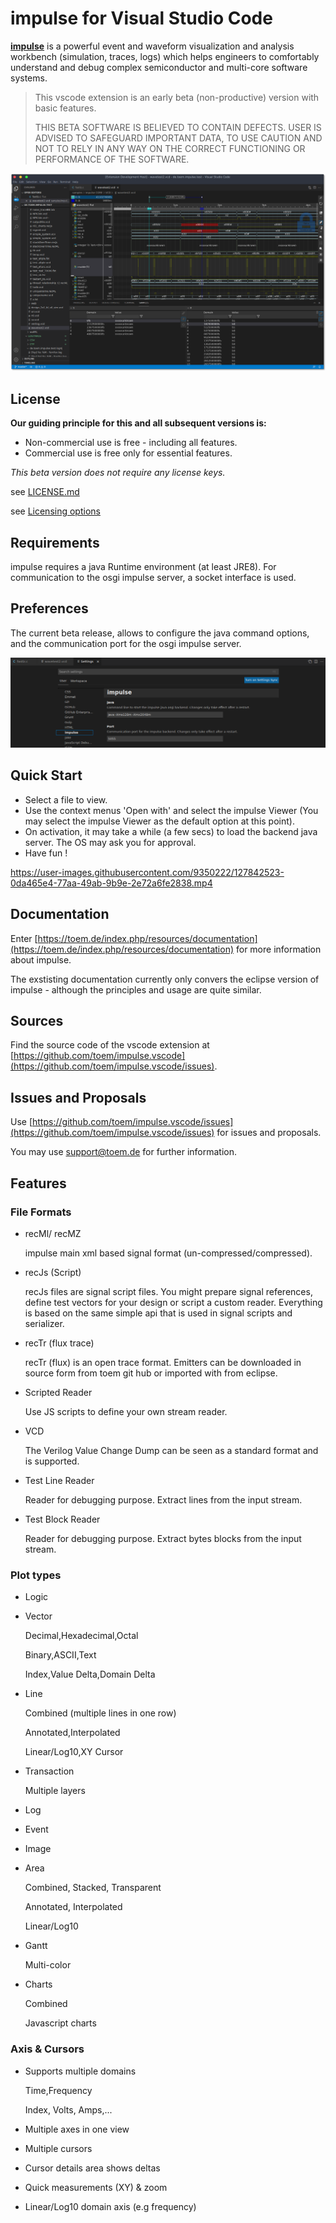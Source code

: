 
# impulse for Visual Studio Code

[**impulse**](https://toem.de/index.php/products/impulse) is a powerful event and waveform visualization and analysis workbench (simulation, traces, logs) which helps engineers to comfortably understand and debug complex semiconductor and multi-core software systems.

> This vscode extension is an early beta (non-productive) version with basic features.  
>
> THIS BETA SOFTWARE  IS BELIEVED TO CONTAIN DEFECTS. USER IS ADVISED TO SAFEGUARD IMPORTANT DATA, 
> TO USE CAUTION AND NOT TO RELY IN ANY WAY ON THE CORRECT FUNCTIONING OR PERFORMANCE OF THE SOFTWARE.

![impulse](images/1.png)

## License

**Our guiding principle for this and all subsequent versions is:**

* Non-commercial use is free - including all features.
* Commercial use is free only for essential features.

*This beta version does not require any license keys.*

see [LICENSE.md](LICENSE.md)

see [Licensing options](https://toem.de/index.php/pricing/pricing-options)

## Requirements

impulse requires a java Runtime environment (at least JRE8). For communication to the osgi impulse server, a socket interface is used.

## Preferences

The current beta release, allows to configure the java command options, and the communication port for the osgi impulse server.

![preferences](images/2.png)

## Quick Start

* Select a file to view.
* Use the context menus 'Open with' and select the impulse Viewer (You may select the impulse Viewer as the default option at this point).
* On activation, it may take a while (a few secs) to load the backend java server. The OS may ask you for approval.
* Have fun !

https://user-images.githubusercontent.com/9350222/127842523-0da465e4-77aa-49ab-9b9e-2e72a6fe2838.mp4

## Documentation
 
Enter [https://toem.de/index.php/resources/documentation](https://toem.de/index.php/resources/documentation) for more information about impulse. 
 
The exstisting documentation currently only convers the eclipse version of impulse - although the principles and usage are quite similar.

## Sources

Find the source code of the vscode extension at [https://github.com/toem/impulse.vscode](https://github.com/toem/impulse.vscode/issues). 

## Issues and Proposals

Use [https://github.com/toem/impulse.vscode/issues](https://github.com/toem/impulse.vscode/issues) for issues and proposals.

You may use [support@toem.de](mailto:support@toem.de) for further information.


## Features

### File Formats

* recMl/ recMZ

    impulse main xml based signal format (un-compressed/compressed).

* recJs (Script)

    recJs files are signal script files. You might prepare signal references, define test vectors for your design or script a custom reader. Everything is based on the same simple api that is used in signal scripts and serializer.

* recTr (flux trace)

    recTr (flux) is an open trace format. Emitters can be downloaded in source form from toem git hub or imported with from eclipse.

* Scripted Reader

    Use JS scripts to define your own stream reader.

* VCD

    The Verilog Value Change Dump can be seen as a standard format and is supported.

* Test Line Reader

    Reader for debugging purpose. Extract lines from the input stream.

* Test Block Reader

    Reader for debugging purpose. Extract bytes blocks from the input stream.

### Plot types


* Logic

* Vector

    Decimal,Hexadecimal,Octal

    Binary,ASCII,Text

    Index,Value Delta,Domain Delta

* Line

    Combined (multiple lines in one row)

    Annotated,Interpolated

    Linear/Log10,XY Cursor

* Transaction

    Multiple layers

* Log

* Event

* Image

* Area

    Combined, Stacked, Transparent

    Annotated, Interpolated

    Linear/Log10

* Gantt

    Multi-color

* Charts

    Combined

    Javascript charts


### Axis & Cursors

* Supports multiple domains

    Time,Frequency

    Index, Volts, Amps,...

* Multiple axes in one view

* Multiple cursors

* Cursor details area shows deltas

* Quick measurements (XY) & zoom

* Linear/Log10 domain axis (e.g frequency)

